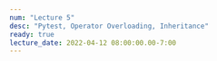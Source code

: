 ```yaml
---
num: "Lecture 5"
desc: "Pytest, Operator Overloading, Inheritance"
ready: true
lecture_date: 2022-04-12 08:00:00.00-7:00
---
```

